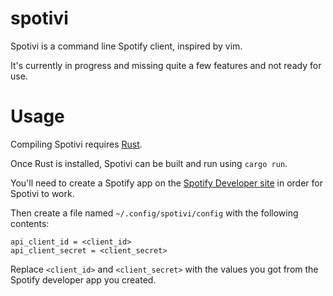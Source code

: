 # spotivi

Spotivi is a command line Spotify client, inspired by vim.

It's currently in progress and missing quite a few features and not ready for use.

# Usage

Compiling Spotivi requires [Rust](https://www.rust-lang.org/).

Once Rust is installed, Spotivi can be built and run using `cargo run`. 

You'll need to create a Spotify app on the [Spotify Developer site](https://developer.spotify.com) in order for Spotivi to work.

Then create a file named `~/.config/spotivi/config` with the following contents:

```
api_client_id = <client_id>
api_client_secret = <client_secret>
```

Replace `<client_id>` and `<client_secret>` with the values you got from the Spotify developer app you created.
